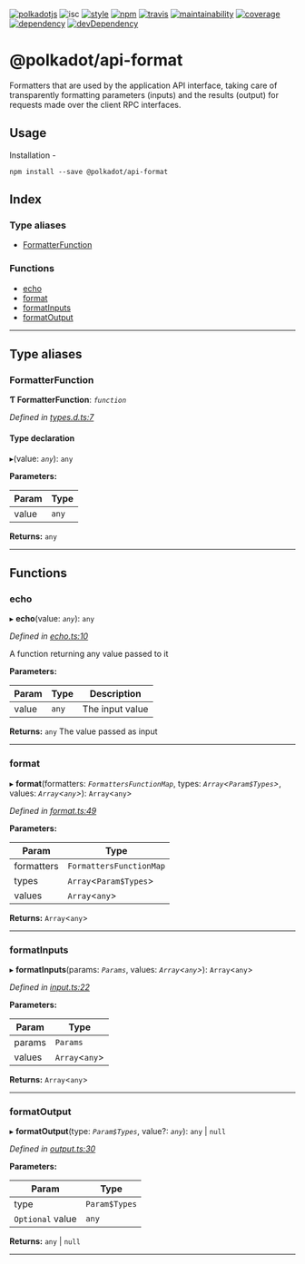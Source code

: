 
[![polkadotjs](https://img.shields.io/badge/polkadot-js-orange.svg?style=flat-square)](https://polkadot.js.org) ![isc](https://img.shields.io/badge/license-ISC-lightgrey.svg?style=flat-square) [![style](https://img.shields.io/badge/code%20style-semistandard-lightgrey.svg?style=flat-square)](https://github.com/Flet/semistandard) [![npm](https://img.shields.io/npm/v/@polkadot/api-format.svg?style=flat-square)](https://www.npmjs.com/package/@polkadot/api-format) [![travis](https://img.shields.io/travis/polkadot-js/api.svg?style=flat-square)](https://travis-ci.org/polkadot-js/api) [![maintainability](https://img.shields.io/codeclimate/maintainability/polkadot-js/api.svg?style=flat-square)](https://codeclimate.com/github/polkadot-js/api/maintainability) [![coverage](https://img.shields.io/coveralls/polkadot-js/api.svg?style=flat-square)](https://coveralls.io/github/polkadot-js/api?branch=master) [![dependency](https://david-dm.org/polkadot-js/api.svg?style=flat-square&path=packages/api-format)](https://david-dm.org/polkadot-js/api?path=packages/api-format) [![devDependency](https://david-dm.org/polkadot-js/api/dev-status.svg?style=flat-square&path=packages/api-format)](https://david-dm.org/polkadot-js/api?path=packages/api-format#info=devDependencies)

@polkadot/api-format
====================

Formatters that are used by the application API interface, taking care of transparently formatting parameters (inputs) and the results (output) for requests made over the client RPC interfaces.

Usage
-----

Installation -

```
npm install --save @polkadot/api-format
```

## Index

### Type aliases

* [FormatterFunction](#formatterfunction)

### Functions

* [echo](#echo)
* [format](#format)
* [formatInputs](#formatinputs)
* [formatOutput](#formatoutput)

---

## Type aliases

<a id="formatterfunction"></a>

###  FormatterFunction

**Ƭ FormatterFunction**: *`function`*

*Defined in [types.d.ts:7](https://github.com/chevdor/polkadot-js-api/blob/461228c/packages/api-format/src/types.d.ts#L7)*

#### Type declaration
▸(value: *`any`*): `any`

**Parameters:**

| Param | Type |
| ------ | ------ |
| value | `any` |

**Returns:** `any`

___

## Functions

<a id="echo"></a>

###  echo

▸ **echo**(value: *`any`*): `any`

*Defined in [echo.ts:10](https://github.com/chevdor/polkadot-js-api/blob/461228c/packages/api-format/src/echo.ts#L10)*

A function returning any value passed to it

**Parameters:**

| Param | Type | Description |
| ------ | ------ | ------ |
| value | `any` |  The input value |

**Returns:** `any`
The value passed as input

___
<a id="format"></a>

###  format

▸ **format**(formatters: *`FormattersFunctionMap`*, types: *`Array`<`Param$Types`>*, values: *`Array`<`any`>*): `Array`<`any`>

*Defined in [format.ts:49](https://github.com/chevdor/polkadot-js-api/blob/461228c/packages/api-format/src/format.ts#L49)*

**Parameters:**

| Param | Type |
| ------ | ------ |
| formatters | `FormattersFunctionMap` |
| types | `Array`<`Param$Types`> |
| values | `Array`<`any`> |

**Returns:** `Array`<`any`>

___
<a id="formatinputs"></a>

###  formatInputs

▸ **formatInputs**(params: *`Params`*, values: *`Array`<`any`>*): `Array`<`any`>

*Defined in [input.ts:22](https://github.com/chevdor/polkadot-js-api/blob/461228c/packages/api-format/src/input.ts#L22)*

**Parameters:**

| Param | Type |
| ------ | ------ |
| params | `Params` |
| values | `Array`<`any`> |

**Returns:** `Array`<`any`>

___
<a id="formatoutput"></a>

###  formatOutput

▸ **formatOutput**(type: *`Param$Types`*, value?: *`any`*):  `any` &#124; `null`

*Defined in [output.ts:30](https://github.com/chevdor/polkadot-js-api/blob/461228c/packages/api-format/src/output.ts#L30)*

**Parameters:**

| Param | Type |
| ------ | ------ |
| type | `Param$Types` |
| `Optional` value | `any` |

**Returns:**  `any` &#124; `null`

___

